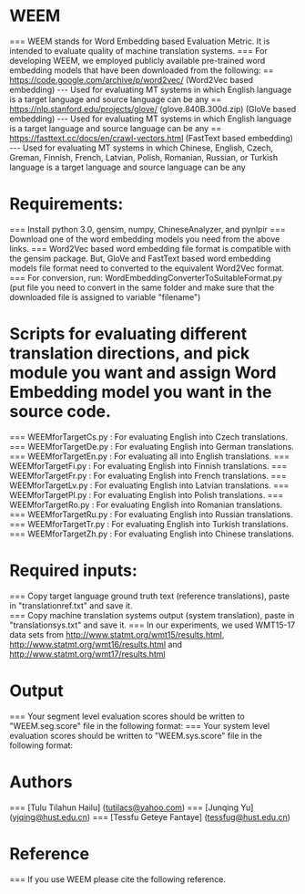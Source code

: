 # WEEM

=== WEEM stands for Word Embedding based Evaluation Metric. It is intended to evaluate quality of machine translation systems.
=== For developing WEEM, we employed publicly available pre-trained word embedding models that have been downloaded from the following: 
    == https://code.google.com/archive/p/word2vec/      																			(Word2Vec based embedding) 
		--- Used for evaluating MT systems in which English language is a target language and source language can be any
	== https://nlp.stanford.edu/projects/glove/     (glove.840B.300d.zip)															(GloVe based embedding)
	    --- Used for evaluating MT systems in which English language is a target language and source language can be any
	== https://fasttext.cc/docs/en/crawl-vectors.html																				 (FastText based embedding)
	    --- Used for evaluating MT systems in which Chinese, English, Czech, Greman, Finnish, French, Latvian, Polish, Romanian, Russian, or Turkish language is a target language and source language can be any

# Requirements:

=== Install python 3.0, gensim, numpy, ChineseAnalyzer, and pynlpir 
=== Download one of the word embedding models you need from the above links.
=== Word2Vec based word embedding file format is compatible with the gensim package. But, GloVe and FastText based word embedding models file format need to converted to the equivalent Word2Vec format.
=== For conversion, run: WordEmbeddingConverterToSuitableFormat.py (put file you need to convert in the same folder and make sure that the downloaded file is assigned to variable "filename")

 
# Scripts for evaluating different translation directions, and pick module you want and assign Word Embedding model you want in the source code.

=== WEEMforTargetCs.py : For evaluating English into Czech translations.
=== WEEMforTargetDe.py : For evaluating English into German translations.
=== WEEMforTargetEn.py : For evaluating all into English translations.
=== WEEMforTargetFi.py : For evaluating English into Finnish translations.
=== WEEMforTargetFr.py : For evaluating English into French translations.
=== WEEMforTargetLv.py : For evaluating English into Latvian translations.
=== WEEMforTargetPl.py : For evaluating English into Polish translations.
=== WEEMforTargetRo.py : For evaluating English into Romanian translations.
=== WEEMforTargetRu.py : For evaluating English into Russian translations.
=== WEEMforTargetTr.py : For evaluating English into Turkish translations.
=== WEEMforTargetZh.py : For evaluating English into Chinese translations.

# Required inputs:

=== Copy target language ground truth text (reference translations), paste in "translationref.txt" and save it.  
=== Copy machine translation systems output (system translation), paste in "translationsys.txt" and save it.
=== In our experiments, we used WMT15-17 data sets from http://www.statmt.org/wmt15/results.html, http://www.statmt.org/wmt16/results.html and http://www.statmt.org/wmt17/results.html

# Output

=== Your segment level evaluation scores should be written to "WEEM.seg.score" file in the following format: <METRIC NAME>   <LANGUAGE-PAIR>   <TEST SET>   <MT SYSTEM NAME>   <SEGMENT NUMBER>   <SEGMENT LEVEL SCORE>
=== Your system level evaluation scores should be written to "WEEM.sys.score" file in the following format: <METRIC NAME>   <LANGUAGE-PAIR>   <TEST SET>   <MT SYSTEM NAME>   <SYSTEM LEVEL SCORE>


# Authors

=== [Tulu Tilahun Hailu] (tutilacs@yahoo.com)
=== [Junqing Yu] (yjqing@hust.edu.cn)
=== [Tessfu Geteye Fantaye] (tessfug@hust.edu.cn) 

# Reference

=== If you use WEEM please cite the following reference. 
